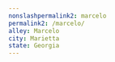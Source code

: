 ```yaml
---
﻿nonslashpermalink2: marcelo
permalink2: /marcelo/
alley: Marcelo
city: Marietta
state: Georgia
---
```

